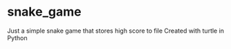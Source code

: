 # snake_game
Just a simple snake game that stores high score to file
Created with turtle in Python


